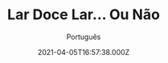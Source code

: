 ---
id: '597298fd-5529-47e2-8d7c-17ed4086a442'
type: 'movie' # Filme, Série, Anime
title: "Lar Doce Lar… Ou Não"
synopsis: ["Aborrecida com o seu estilo de vida social de borboleta, Victoria Tremont anseia por encontrar essa pessoa especial. Naturalmente, quando um estranho bonito entra na cafetaria onde trabalha, ela se volta para o encanto. Mas quando ele não responde a ela flertando como os homens costumam fazer, ela fica perplexa. Ela descobre que ele dirige um ministério que constrói habitações acessíveis, e vê que se ela quiser chamar a atenção dele, tudo o que tem de fazer é ser voluntária..",
]
originalTitle: "Home Sweet Home"
date: '2021-04-05T16:57:38.000Z'
update: '2021-04-05T16:57:38.000Z'
releaseDate: '2020-04-22T03:00:00.000Z'
imdb:
  rating: '4.7' # 8.5
  id: '' # tt0470752
duration: '1h 24 Min'
trailer:
  urls: [
    'z9xg8gj-nsQ',
  ]
tags: ['720p']
genre: ['Comédia'] #
quality: 'WEB-DL' # BluRay, WEB-DL, HDTV, WEB-DL4K, WEB-DLe
format: 'Mkv' # MKV, MP4, TS
audio: 'Português, Inglês' # Dublado, Legendado, Dual Audio, Dub & Leg
subtitle: 'Português' # Português, inglês,
size: '2.23 GB' # 4.8 GB
audioQuality: 10
videoQuality: 10
directors: []
#  - name: 'Lana Wachowski'
#    image: ''
#  - name: 'Lilly Wachowski'
#    image: ''
cast: []
#  - name: 'Keanu Reeves'
#    image: ''
#    characterName: 'Neo'
writers: []
#  - name: ''
#    image: ''
maturityRating:
  age: '' # L , 10, 12, 14, 16, 18
  topics: [''] # Violence, Illegal drugs, Inappropriate Language, Legal Drugs, Sexual Content, Extreme Violence
###########################################
download:
  
  - url: 'magnet:?xt=urn:btih:642777c66210973e30b9eb9c5ddca4438801c746&dn=LAPUMiA.Org%20-%20Lar.Doce.Lar...Ou.Nao.2020.720p.WEB-DL.H264.DUAL-TDF&tr=udp%3a%2f%2ftracker.opentrackr.org%3a1337%2fannounce&tr=udp%3a%2f%2ftracker.openbittorrent.com%3a80%2fannounce&tr=udp%3a%2f%2ftracker.trackerfix.com%3a80%2fannounce&tr=udp%3a%2f%2ftracker.coppersurfer.tk%3a6969%2fannounce&tr=udp%3a%2f%2ftracker.leechers-paradise.org%3a6969%2fannounce&tr=udp%3a%2f%2feddie4.nl%3a6969%2fannounce&tr=udp%3a%2f%2fp4p.arenabg.com%3a1337%2fannounce&tr=udp%3a%2f%2fexplodie.org%3a6969%2fannounce&tr=udp%3a%2f%2fzer0day.ch%3a1337%2fannounce'
    resolution: '720p' # 720p, 1080p, 4K,
    audio: 'Dual Áudio' # Dublado, Legendado, Dual Audio
    size: '' # 4.8 GB
    quality: '' # BluRay, WEB-DL
    format: '' # MKV
images:
  cover: '/assets/movies/lar-doce-lar-ou-nao.jpg'
  background: '/assets/movies/'
---